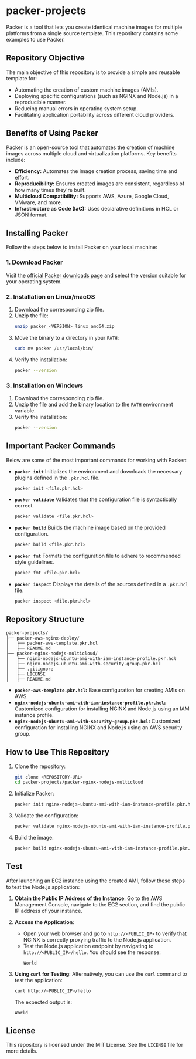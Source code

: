 # packer-projects
Packer is a tool that lets you create identical machine images for multiple platforms from a single source template. This repository contains some examples to use Packer.

## Repository Objective

The main objective of this repository is to provide a simple and reusable template for:

- Automating the creation of custom machine images (AMIs).
- Deploying specific configurations (such as NGINX and Node.js) in a reproducible manner.
- Reducing manual errors in operating system setup.
- Facilitating application portability across different cloud providers.

## Benefits of Using Packer

Packer is an open-source tool that automates the creation of machine images across multiple cloud and virtualization platforms. Key benefits include:

- **Efficiency:** Automates the image creation process, saving time and effort.
- **Reproducibility:** Ensures created images are consistent, regardless of how many times they're built.
- **Multicloud Compatibility:** Supports AWS, Azure, Google Cloud, VMware, and more.
- **Infrastructure as Code (IaC):** Uses declarative definitions in HCL or JSON format.

## Installing Packer

Follow the steps below to install Packer on your local machine:

### 1. Download Packer

Visit the [official Packer downloads page](https://www.packer.io/downloads) and select the version suitable for your operating system.

### 2. Installation on Linux/macOS

1. Download the corresponding zip file.
2. Unzip the file:
   ```bash
   unzip packer_<VERSION>_linux_amd64.zip
   ```
3. Move the binary to a directory in your `PATH`:
   ```bash
   sudo mv packer /usr/local/bin/
   ```
4. Verify the installation:
   ```bash
   packer --version
   ```

### 3. Installation on Windows

1. Download the corresponding zip file.
2. Unzip the file and add the binary location to the `PATH` environment variable.
3. Verify the installation:
   ```cmd
   packer --version
   ```

## Important Packer Commands

Below are some of the most important commands for working with Packer:

- **`packer init`**
  Initializes the environment and downloads the necessary plugins defined in the `.pkr.hcl` file.
  ```bash
  packer init <file.pkr.hcl>
  ```

- **`packer validate`**
  Validates that the configuration file is syntactically correct.
  ```bash
  packer validate <file.pkr.hcl>
  ```

- **`packer build`**
  Builds the machine image based on the provided configuration.
  ```bash
  packer build <file.pkr.hcl>
  ```

- **`packer fmt`**
  Formats the configuration file to adhere to recommended style guidelines.
  ```bash
  packer fmt <file.pkr.hcl>
  ```

- **`packer inspect`**
  Displays the details of the sources defined in a `.pkr.hcl` file.
  ```bash
  packer inspect <file.pkr.hcl>
  ```

## Repository Structure

```
packer-projects/
├── packer-aws-nginx-deploy/
│   ├── packer-aws-template.pkr.hcl
│   ├── README.md
├── packer-nginx-nodejs-multicloud/
│   ├── nginx-nodejs-ubuntu-ami-with-iam-instance-profile.pkr.hcl
│   ├── nginx-nodejs-ubuntu-ami-with-security-group.pkr.hcl
│   ├── .gitignore
│   ├── LICENSE
│   ├── README.md
```

- **`packer-aws-template.pkr.hcl`:** Base configuration for creating AMIs on AWS.
- **`nginx-nodejs-ubuntu-ami-with-iam-instance-profile.pkr.hcl`:** Customized configuration for installing NGINX and Node.js using an IAM instance profile.
- **`nginx-nodejs-ubuntu-ami-with-security-group.pkr.hcl`:** Customized configuration for installing NGINX and Node.js using an AWS security group.

## How to Use This Repository

1. Clone the repository:
   ```bash
   git clone <REPOSITORY-URL>
   cd packer-projects/packer-nginx-nodejs-multicloud
   ```

2. Initialize Packer:
   ```bash
   packer init nginx-nodejs-ubuntu-ami-with-iam-instance-profile.pkr.hcl
   ```

3. Validate the configuration:
   ```bash
   packer validate nginx-nodejs-ubuntu-ami-with-iam-instance-profile.pkr.hcl
   ```

4. Build the image:
   ```bash
   packer build nginx-nodejs-ubuntu-ami-with-iam-instance-profile.pkr.hcl
   ```

## Test

After launching an EC2 instance using the created AMI, follow these steps to test the Node.js application:

1. **Obtain the Public IP Address of the Instance**:
   Go to the AWS Management Console, navigate to the EC2 section, and find the public IP address of your instance.

2. **Access the Application**:
   - Open your web browser and go to `http://<PUBLIC_IP>` to verify that NGINX is correctly proxying traffic to the Node.js application.
   - Test the Node.js application endpoint by navigating to `http://<PUBLIC_IP>/hello`. You should see the response:
     ```
     World
     ```

3. **Using `curl` for Testing**:
   Alternatively, you can use the `curl` command to test the application:
   ```bash
   curl http://<PUBLIC_IP>/hello
   ```

   The expected output is:
   ```
   World
   ```

## License

This repository is licensed under the MIT License. See the `LICENSE` file for more details.